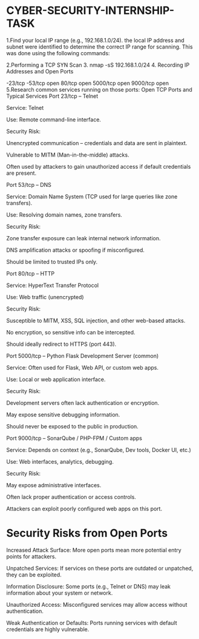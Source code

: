 # CYBER-SECURITY-INTERNSHIP-TASK

1.Find your local IP range (e.g., 192.168.1.0/24).
the local IP address and subnet were identified to determine the correct IP range for scanning. This was done using the following commands:

2.Performing a TCP SYN Scan
 3. nmap -sS 192.168.1.0/24
4. Recording IP Addresses and Open Ports

-23/tcp 
-53/tcp open 
80/tcp open 
5000/tcp open
9000/tcp open 
5.Research common services running on those ports:
Open TCP Ports and Typical Services
Port 23/tcp – Telnet

Service: Telnet

Use: Remote command-line interface.

Security Risk:

Unencrypted communication – credentials and data are sent in plaintext.

Vulnerable to MITM (Man-in-the-middle) attacks.

Often used by attackers to gain unauthorized access if default credentials are present.

Port 53/tcp – DNS

Service: Domain Name System (TCP used for large queries like zone transfers).

Use: Resolving domain names, zone transfers.

Security Risk:

Zone transfer exposure can leak internal network information.

DNS amplification attacks or spoofing if misconfigured.

Should be limited to trusted IPs only.

Port 80/tcp – HTTP

Service: HyperText Transfer Protocol

Use: Web traffic (unencrypted)

Security Risk:

Susceptible to MITM, XSS, SQL injection, and other web-based attacks.

No encryption, so sensitive info can be intercepted.

Should ideally redirect to HTTPS (port 443).

Port 5000/tcp – Python Flask Development Server (common)

Service: Often used for Flask, Web API, or custom web apps.

Use: Local or web application interface.

Security Risk:

Development servers often lack authentication or encryption.

May expose sensitive debugging information.

Should never be exposed to the public in production.

Port 9000/tcp – SonarQube / PHP-FPM / Custom apps

Service: Depends on context (e.g., SonarQube, Dev tools, Docker UI, etc.)

Use: Web interfaces, analytics, debugging.

Security Risk:

May expose administrative interfaces.

Often lack proper authentication or access controls.

Attackers can exploit poorly configured web apps on this port.

# Security Risks from Open Ports
Increased Attack Surface: More open ports mean more potential entry points for attackers.

Unpatched Services: If services on these ports are outdated or unpatched, they can be exploited.

Information Disclosure: Some ports (e.g., Telnet or DNS) may leak information about your system or network.

Unauthorized Access: Misconfigured services may allow access without authentication.

Weak Authentication or Defaults: Ports running services with default credentials are highly vulnerable.



